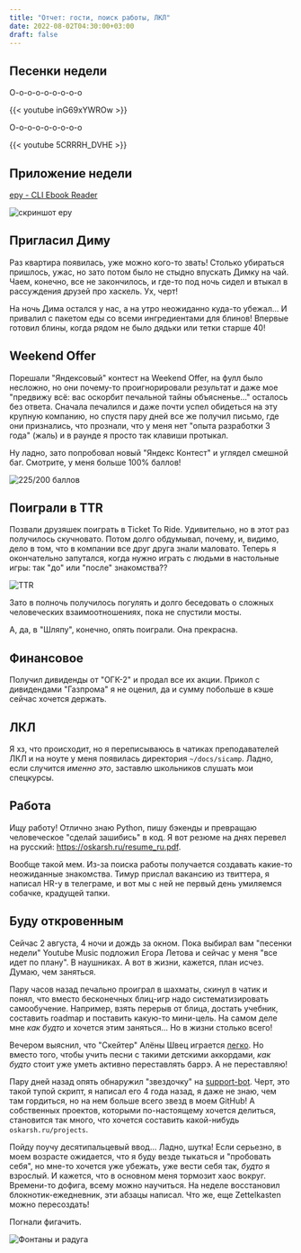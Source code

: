 ```yaml
---
title: "Отчет: гости, поиск работы, ЛКЛ"
date: 2022-08-02T04:30:00+03:00
draft: false
---
```


## Песенки недели

О-о-о-о-о-о-о-о-о

{{< youtube inG69xYWROw >}}

О-о-о-о-о-о-о-о-о

{{< youtube 5CRRRH_DVHE >}}

## Приложение недели

[epy - CLI Ebook Reader](https://github.com/wustho/epy)

![скриншот epy](epy.webp "Я читаю эту книгу тысячу лет.")

## Пригласил Диму

Раз квартира появилась, уже можно кого-то звать! Столько убираться пришлось,
ужас, но зато потом было не стыдно впускать Димку на чай. Чаем, конечно, все не
закончилось, и где-то под ночь сидел и втыкал в рассуждения друзей про хаскель.
Ух, черт!

На ночь Дима остался у нас, а на утро неожиданно куда-то убежал... И привалил с
пакетом еды со всеми ингредиентами для блинов! Впервые готовил блины, когда
рядом не было дядьки или тетки старше 40!

## Weekend Offer

Порешали "Яндексовый" контест на Weekend Offer, на фулл было несложно, но они
почему-то проигнорировали результат и даже мое "предвижу всё: вас оскорбит
печальной тайны объясненье..." осталось без ответа. Сначала печалился и даже
почти успел обидеться на эту крупную компанию, но спустя пару дней все же
получил письмо, где они признались, что прознали, что у меня нет "опыта
разработки 3 года" (жаль) и в раунде я просто так клавиши протыкал.

Ну ладно, зато попробовал новый "Яндекс Контест" и углядел смешной баг.
Смотрите, у меня больше 100% баллов!

![225/200 баллов](225.webp "Смотрите, как заманчиво пишут, что скоро
свяжутся...")

## Поиграли в TTR

Позвали друзяшек поиграть в Ticket To Ride. Удивительно, но в этот раз
получилось скучновато. Потом долго обдумывал, почему, и, видимо, дело в том,
что в компании все друг друга знали маловато. Теперь я окончательно запутался,
когда нужно играть с людьми в настольные игры: так "до" или "после"
знакомства??

![TTR](ttr.webp "Я как обычно желтый.")

Зато в полночь получилось погулять и долго беседовать о сложных человеческих
взаимоотношениях, пока не спустили мосты.

А, да, в "Шляпу", конечно, опять поиграли. Она прекрасна.

## Финансовое

Получил дивиденды от "ОГК-2" и продал все их акции. Прикол с дивидендами
"Газпрома" я не оценил, да и сумму побольше в кэше сейчас хочется держать.

## ЛКЛ

Я хз, что происходит, но я переписываюсь в чатиках преподавателей ЛКЛ и на
ноуте у меня появилась директория `~/docs/sicamp`. Ладно, если случится *именно
это*, заставлю школьников слушать мои спецкурсы.

## Работа

Ищу работу! Отлично знаю Python, пишу бэкенды и превращаю человеческое "сделай
зашибись" в код. Я вот резюме на днях перевел на русский:
https://oskarsh.ru/resume_ru.pdf.

Вообще такой мем. Из-за поиска работы получается создавать какие-то неожиданные
знакомства. Тимур прислал вакансию из твиттера, я написал HR-у в телеграме, и
вот мы с ней не первый день умиляемся собачке, крадущей тапки.

## Буду откровенным

Сейчас 2 августа, 4 ночи и дождь за окном. Пока выбирал вам "песенки недели"
Youtube Music подложил Егора Летова и сейчас у меня "все идет по плану". В
наушниках. А вот в жизни, кажется, план исчез. Думаю, чем заняться.

Пару часов назад печально проиграл в шахматы, скинул в чатик и понял, что
вместо бесконечных блиц-игр надо систематизировать самообучение. Например,
взять перерыв от блица, достать учебник, составить roadmap и поставить какую-то
мини-цель. На самом деле мне *как будто* и хочется этим заняться... Но в жизни
столько всего!

Вечером выяснил, что "Скейтер" Алёны Швец играется [легко][amdm]. Но вместо
того, чтобы учить песни с такими детскими аккордами, *как будто* стоит уже
уметь активно переставлять баррэ. А не переставляю!

Пару дней назад опять обнаружил "звездочку" на [support-bot][gh]. Черт, это
такой тупой скрипт, я написал его 4 года назад, я даже не знаю, чем там
гордиться, но на нем больше всего звезд в моем GitHub! А собственных проектов,
которыми по-настоящему хочется делиться, становится так много, что хочется
составить какой-нибудь `oskarsh.ru/projects`.

Пойду поучу десятипальцевый ввод... Ладно, шутка! Если серьезно, в моем
возрасте ожидается, что я буду везде тыкаться и "пробовать себя", но мне-то
хочется уже убежать, уже вести себя так, *будто* я взрослый. И кажется, что в
основном меня тормозит хаос вокруг. Времени-то дофига, всему можно научиться.
На неделе восстановил блокнотик-ежедневник, эти абзацы написал. Что же, еще
Zettelkasten можно пересоздать!

Погнали фигачить.

![Фонтаны и радуга](rainbow.webp "Человек, тень которого справа, заметил, что
без отчетов я бы радугу не фотографировал. Наверное, это правда.")

[amdm]: https://amdm.ru/akkordi/alyona_svec/177377/skeyter/
[gh]: https://github.com/igoose1/support-bot
